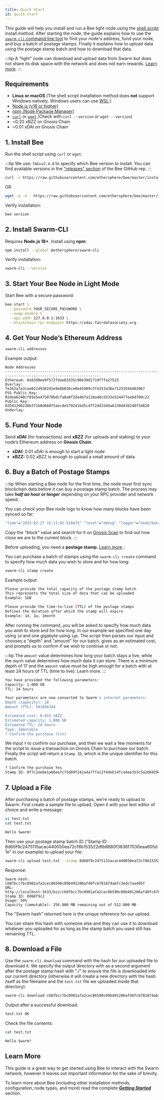 ```yaml
---
title: Quick Start
id: quick-start
---
```


This guide will help you install and run a Bee light node using the [shell script](/docs/bee/installation/shell-script-install) install method. After starting the node, the guide explains how to use the [`swarm-cli` command line tool](/docs/bee/working-with-bee/swarm-cli) to find your node's address, fund your node, and buy a batch of postage stamps. Finally it explains how to upload data using the postage stamp batch and how to download that data.

:::tip
A "light" node can download and upload data from Swarm but does not share its disk space with the network and does not earn rewards. [Learn more](/docs/bee/working-with-bee/node-types).
:::

## Requirements  

- **Linux or macOS** (The shell script installation method does **not** support Windows natively. Windows users can use [WSL](https://learn.microsoft.com/en-us/windows/wsl/install).)  
- [Node.js (v18 or higher)](https://nodejs.org/)
- [npm (Node Package Manager)](https://docs.npmjs.com/downloading-and-installing-node-js-and-npm)  
- [`curl`](https://curl.se/) or [`wget`](https://www.gnu.org/software/wget/) (Check with `curl --version` or `wget --version`)
- ~0.20 xBZZ on Gnosis Chain
- ~0.01 xDAI on Gnosis Chain

## 1. Install Bee

Run the shell script using `curl` or `wget`:


:::tip
We use: `TAG=v2.4.0` to specify which Bee version to install. You can find available versions in the ["releases" section](https://github.com/ethersphere/bee/releases) of the Bee GitHub rep.
:::

```bash
curl -s https://raw.githubusercontent.com/ethersphere/bee/master/install.sh | TAG=v2.4.0 bash
```

OR

```bash
wget -q -O - https://raw.githubusercontent.com/ethersphere/bee/master/install.sh | TAG=v2.4.0 bash
```

Verify installation:

```bash
bee version
```



## 2. Install Swarm-CLI

Requires **Node.js 18+**. Install using **npm**:

```bash
npm install --global @ethersphere/swarm-cli
```

Verify installation:

```bash
swarm-cli --version
```



## 3. Start Your Bee Node in Light Mode

Start Bee with a secure password:

```bash
bee start \
  --password YOUR_SECURE_PASSWORD \
  --swap-enable \
  --api-addr 127.0.0.1:1633 \
  --blockchain-rpc-endpoint https://xdai.fairdatasociety.org
```


## 4. Get Your Node’s Ethereum Address

```bash
swarm-cli addresses
```

Example output:

```
Node Addresses
------------------------------------------------------------------------------------------------------------------
Ethereum: 0x63d0ee9f572fdae63335c90e39d1719fffa27523
Overlay: fe262a7a3cae0224938242e9e8b036ce0e45989c3f4353a36e71253544482067
PSS Public Key: 02dea6240cf85e5e475870bdcfa8a8f2da4b7a110a48cd333e524477ee6d780c22
Public Key: 03541298230b371b0d668f5aec4e579241bd5c4ff2d43349a6130d436240f34820
Underlay:
```


## 5. Fund Your Node

Send **xDAI** (for transactions) and **xBZZ** (for uploads and staking) to your node’s Ethereum address on **Gnosis Chain**.

- **xDAI:** 0.01 xDAI is enough to start a light node
- **xBZZ:** 0.02 xBZZ is enough to upload a small amount of data


## 6. Buy a Batch of Postage Stamps 

:::tip
When starting a Bee node for the first time, the node must first sync blockchain data before it can buy a postage stamp batch. The process may take ***half an hour or longer*** depending on your RPC provider and network speed.

You can check your Bee node logs to know how many blocks have been synced so far:

```bash
"time"="2025-02-27 15:11:02.516675" "level"="debug" "logger"="node/batchstore" "msg"="put chain state" "block"=33973602 "amount"=64429426640 "price"=24488
```

Copy the *"block"* value and search for it on [Gnosis Scan](https://gnosisscan.io/block/33973602) to find out how close we are to the current block.
:::

Before uploading, you need a **postage stamp**. [Learn more](/docs/develop/access-the-swarm/buy-a-stamp-batch).:

You can purchase a batch of stamps using the `swarm-cli create` command to specify how much data you wish to store and for how long:

```bash
swarm-cli stamp create
```


Example output:

```bash
Please provide the total capacity of the postage stamp batch
This represents the total size of data that can be uploaded
Example: 1GB

Please provide the time-to-live (TTL) of the postage stamps
Defines the duration after which the stamp will expire
Example: 1d, 1w, 1month
```

After running the command, you will be asked to specify how much data you wish to store and for how long. In our example we specified one day using `1d` and one gigabyte using `1gb`. The script then parses our input and chooses a "depth" and "amount" for our batch, gives as an estimated cost, and prompts us to confirm if we wish to continue or not:

:::tip
The `amount` value determines how long your batch stays a live, while the `depth` value determines how much data it can store. There is a minimum depth of 17 and the `amount` value must be high enough for a batch with at least 24 hours of TTL (time to live). Learn more.
:::

```bash
You have provided the following parameters:
Capacity: 1.000 GB
TTL: 24 hours

Your parameters are now converted to Swarm's internal parameters:
Depth (capacity): 18
Amount (TTL): 581056344

Estimated cost: 0.015 xBZZ
Estimated capacity: 1.000 GB
Estimated TTL: 24 hours
Type: Immutable
? Confirm the purchase (Y/n)
```

We input `Y` to confirm our purchase, and then we wait a few moments for the script to issue a transaction on Gnosis Chain to purchase our batch. Finally the script will return a `Stamp ID`, which is the unique identifier for this batch.

```bash
? Confirm the purchase Yes
Stamp ID: 0f7c2ee0a1a66ee7c75d89f242a4a7ffa12f4deb14fca4ee353c5a2d692942aa
```

## 7. Upload a File

After purchasing a batch of postage stamps, we're ready to upload to Swarm. First create a sample file to upload. Open it with your text editor of choice and write a message:

```bash
vi test.txt
cat test.txt
```

```bash
Hello Swarm!
```

Then use your postage stamp batch ID ("Stamp ID: 8d60f9c2475115acac440050ea72cf8b153522dfb8880f3836f7030eaa605d1e" in our example) to upload your file:

```bash
swarm-cli upload test.txt --stamp 8d60f9c2475115acac440050ea72cf8b153522dfb8880f3836f7030eaa605d1e
```

Response:

```
Swarm hash: cb8fbcc7bc0901afa2cec86590c09b491206af40fc6781874abfc3edc7aa495f
URL: http://localhost:1633/bzz/cb8fbcc7bc0901afa2cec86590c09b491206af40fc6781874abfc3edc7aa495f/
Stamp ID: 8d60f9c2
Usage: 50%
Capacity (immutable): 256.000 MB remaining out of 512.000 MB
```

The "Swarm hash" returned here is the unique reference for our upload.

You can share this hash with someone else and they can use it to download whatever you uploaded for as long as the stamp batch you used still has remaining TTL. 

## 8. Download a File

Use the `swarm-cli download` command with the hash for our uploaded file to download it. We specify the output directory with as a second argument after the postage stamp hash with "./" to ensure the file is downloaded into our current directory (otherwise it will create a new directory with the hash itself as the filename and the `test.txt` file we uploaded inside that directory):  

```bash
swarm-cli download cb8fbcc7bc0901afa2cec86590c09b491206af40fc6781874abfc3edc7aa495f ./
```
Output after a successful download: 
```bash
test.txt OK
```

Check the file contents:
```bash
cat test.txt
```

```bash
Hello Swarm!
```


## Learn More

This guide is a great way to get started using Bee to interact with the Swarm network, however it leaves out important information for the sake of brevity. 

To learn more about Bee (including other installation methods, configuration, node types, and more) read the complete ***[Getting Started](/docs/bee/installation/getting-started)*** section.
